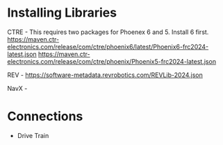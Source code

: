 


# Installing Libraries

CTRE - This requires two packages for Phoenex 6 and 5.  Install 6 first.
https://maven.ctr-electronics.com/release/com/ctre/phoenix6/latest/Phoenix6-frc2024-latest.json
https://maven.ctr-electronics.com/release/com/ctre/phoenix/Phoenix5-frc2024-latest.json

REV - https://software-metadata.revrobotics.com/REVLib-2024.json

NavX - 


# Connections

 * Drive Train
 
